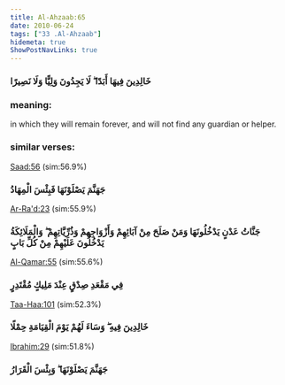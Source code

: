 ```yaml
---
title: Al-Ahzaab:65
date: 2010-06-24
tags: ["33 .Al-Ahzaab"]
hidemeta: true 
ShowPostNavLinks: true 
---
```

### خَالِدِينَ فِيهَا أَبَدًا ۖ لَا يَجِدُونَ وَلِيًّا وَلَا نَصِيرًا
### meaning: 
in which they will remain forever, and will not find any guardian or helper.
### similar verses: 

[Saad:56](/38/56) (sim:56.9%)

### جَهَنَّمَ يَصْلَوْنَهَا فَبِئْسَ الْمِهَادُ

[Ar-Ra'd:23](/13/23) (sim:55.9%)

### جَنَّاتُ عَدْنٍ يَدْخُلُونَهَا وَمَنْ صَلَحَ مِنْ آبَائِهِمْ وَأَزْوَاجِهِمْ وَذُرِّيَّاتِهِمْ ۖ وَالْمَلَائِكَةُ يَدْخُلُونَ عَلَيْهِمْ مِنْ كُلِّ بَابٍ

[Al-Qamar:55](/54/55) (sim:55.6%)

### فِي مَقْعَدِ صِدْقٍ عِنْدَ مَلِيكٍ مُقْتَدِرٍ

[Taa-Haa:101](/20/101) (sim:52.3%)

### خَالِدِينَ فِيهِ ۖ وَسَاءَ لَهُمْ يَوْمَ الْقِيَامَةِ حِمْلًا

[Ibrahim:29](/14/29) (sim:51.8%)

### جَهَنَّمَ يَصْلَوْنَهَا ۖ وَبِئْسَ الْقَرَارُ
